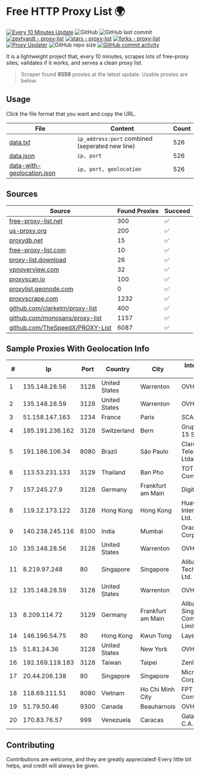 
# Free HTTP Proxy List 🌍

[![Every 10 Minutes Update](https://github.com/mertguvencli/http-proxy-list/actions/workflows/main.yml/badge.svg?branch=main)](https://github.com/mertguvencli/http-proxy-list/actions/workflows/main.yml)
![GitHub](https://img.shields.io/github/license/mertguvencli/http-proxy-list)
![GitHub last commit](https://img.shields.io/github/last-commit/mertguvencli/http-proxy-list)
[![zevtyardt - proxy-list](https://img.shields.io/static/v1?label=zevtyardt&message=proxy-list&color=blue&logo=github)](https://github.com/zevtyardt/proxy-list "Go to GitHub repo")
[![stars - proxy-list](https://img.shields.io/github/stars/zevtyardt/proxy-list?style=social)](https://github.com/zevtyardt/proxy-list)
[![forks - proxy-list](https://img.shields.io/github/forks/zevtyardt/proxy-list?style=social)](https://github.com/zevtyardt/proxy-list)
[![Proxy Updater](https://github.com/zevtyardt/proxy-list/workflows/Proxy%20Updater/badge.svg)](https://github.com/zevtyardt/proxy-list/actions?query=workflow:"Proxy+Updater")
![GitHub repo size](https://img.shields.io/github/repo-size/zevtyardt/proxy-list)
[![GitHub commit activity](https://img.shields.io/github/commit-activity/m/zevtyardt/proxy-list?logo=commits)](https://github.com/zevtyardt/proxy-list/commits/main)

It is a lightweight project that, every 10 minutes, scrapes lots of free-proxy sites, validates if it works, and serves a clean proxy list.

> Scraper found **9559** proxies at the latest update. Usable proxies are below.

## Usage

Click the file format that you want and copy the URL.

|File|Content|Count|
|----|-------|-----|
|[data.txt](https://raw.githubusercontent.com/mertguvencli/http-proxy-list/main/proxy-list/data.txt)|`ip_address:port` combined (seperated new line)|526|
|[data.json](https://raw.githubusercontent.com/mertguvencli/http-proxy-list/main/proxy-list/data.json)|`ip, port`|526|
|[data-with-geolocation.json](https://raw.githubusercontent.com/mertguvencli/http-proxy-list/main/proxy-list/data-with-geolocation.json)|`ip, port, geolocation`|526|

## Sources

|Source|Found Proxies|Succeed|
|------|-------------|-------|
|[free-proxy-list.net](https://free-proxy-list.net)|300|✅|
|[us-proxy.org](https://www.us-proxy.org)|200|✅|
|[proxydb.net](http://proxydb.net)|15|✅|
|[free-proxy-list.com](https://free-proxy-list.com/?page=&port=&type%5B%5D=http&type%5B%5D=https&up_time=0&search=Search)|10|✅|
|[proxy-list.download](https://www.proxy-list.download/HTTP)|26|✅|
|[vpnoverview.com](https://vpnoverview.com/privacy/anonymous-browsing/free-proxy-servers)|32|✅|
|[proxyscan.io](https://www.proxyscan.io)|100|✅|
|[proxylist.geonode.com](https://proxylist.geonode.com/api/proxy-list?limit=300&page=1&sort_by=lastChecked&sort_type=desc&protocols=http,https)|0|✅|
|[proxyscrape.com](https://api.proxyscrape.com/v2/?request=displayproxies&protocol=http&timeout=10000&country=all&ssl=all&anonymity=all)|1232|✅|
|[github.com/clarketm/proxy-list](https://raw.githubusercontent.com/clarketm/proxy-list/master/proxy-list-raw.txt)|400|✅|
|[github.com/monosans/proxy-list](https://raw.githubusercontent.com/monosans/proxy-list/main/proxies/http.txt)|1157|✅|
|[github.com/TheSpeedX/PROXY-List](https://raw.githubusercontent.com/TheSpeedX/PROXY-List/master/http.txt)|6087|✅|


## Sample Proxies With Geolocation Info

|#|Ip|Port|Country|City|Internet Service Provider|
|-|--|----|-------|----|-------------------------|
|1|135.148.28.56|3128|United States|Warrenton|OVH US LLC|
|2|135.148.28.59|3128|United States|Warrenton|OVH US LLC|
|3|51.158.147.163|1234|France|Paris|SCALEWAY|
|4|185.191.236.162|3128|Switzerland|Bern|Grupo Panaglobal 15 S.A|
|5|191.186.106.34|8080|Brazil|São Paulo|Claro NXT Telecomunicacoes Ltda|
|6|113.53.231.133|3129|Thailand|Ban Pho|TOT Public Company Limited|
|7|157.245.27.9|3128|Germany|Frankfurt am Main|DigitalOcean, LLC|
|8|119.12.173.122|3128|Hong Kong|Hong Kong|Huawei International Pte. Ltd.|
|9|140.238.245.116|8100|India|Mumbai|Oracle Corporation|
|10|135.148.28.56|3128|United States|Warrenton|OVH US LLC|
|11|8.219.97.248|80|Singapore|Singapore|Alibaba (US) Technology Co., Ltd.|
|12|135.148.28.59|3128|United States|Warrenton|OVH US LLC|
|13|8.209.114.72|3129|Germany|Frankfurt am Main|Alibaba.com Singapore E-Commerce Private Limited|
|14|146.196.54.75|80|Hong Kong|Kwun Tong|Layerstack Limited|
|15|51.81.24.36|3128|United States|New York|OVH US LLC|
|16|192.169.119.183|3128|Taiwan|Taipei|Zenlayer Inc|
|17|20.44.206.138|80|Singapore|Singapore|Microsoft Corporation|
|18|118.69.111.51|8080|Vietnam|Ho Chi Minh City|FPT Telecom Company|
|19|51.79.50.46|9300|Canada|Beauharnois|OVH SAS|
|20|170.83.76.57|999|Venezuela|Caracas|Galanet Solution C.A.|



## Contributing

Contributions are welcome, and they are greatly appreciated! Every
little bit helps, and credit will always be given.

